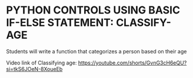 # PYTHON CONTROLS USING BASIC IF-ELSE STATEMENT: CLASSIFY-AGE
Students will write a function that categorizes a person based on their age 

Video link of Classifying age: 
https://youtube.com/shorts/GvnG3cH6eQU?si=tkS6JOeN-8XoueEb

